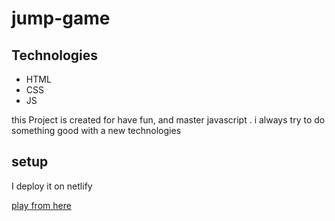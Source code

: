 # jump-game


## Technologies

* HTML
* CSS
* JS

this Project is created for have fun, and master javascript .
i always try to do something good with a new technologies
## setup
I deploy it on netlify

[play from here](https://jump-gamejs.netlify.app/)
